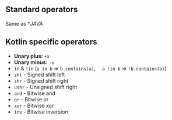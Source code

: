 ## Standard operators
Same as **JAVA*

## Kotlin specific operators
* **Unary plus:** `+x`
* **Unary minus:** `-x`
* `in` & `!in` (`a in b` => `b.contains(a)`, `	a !in b` => `!b.contains(a)`)
* `shl` - Signed shift left
* `shr` - Signed shift right
* `ushr` - Unsigned shift right
* `and` - Bitwise and
* `or` - Bitwise or
* `xor` - Bitwise xor
* `inv` - Bitwise inversion
